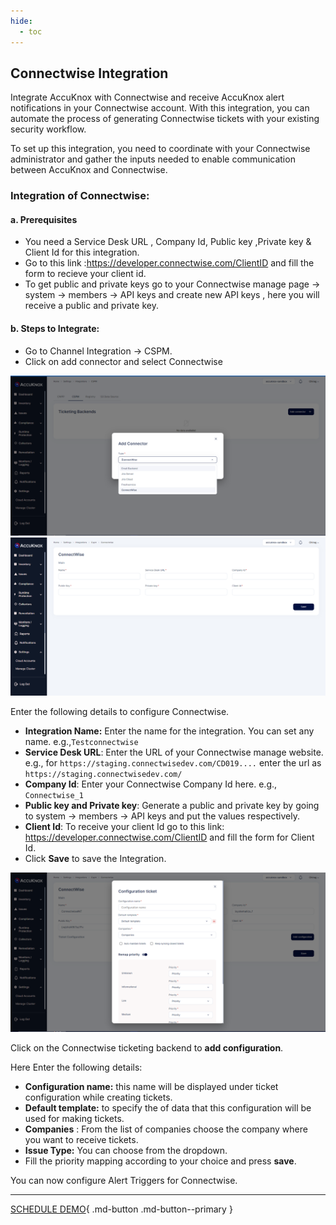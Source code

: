 ```yaml
---
hide:
  - toc
---
```


## Connectwise Integration

Integrate AccuKnox with Connectwise and receive AccuKnox alert notifications in your Connectwise account. With this integration, you can automate the process of generating Connectwise tickets with your existing security workflow.

To set up this integration, you need to coordinate with your Connectwise administrator and gather the inputs needed to enable communication between AccuKnox and Connectwise.

### Integration of Connectwise:
#### **a. Prerequisites**

+ You need a Service Desk URL , Company Id, Public key ,Private key & Client Id for this integration.
+ Go to this link :https://developer.connectwise.com/ClientID and fill the form to recieve your client id.
+ To get public and private keys go to your Connectwise manage page → system → members → API keys and create new API keys , here you will receive a public and private key.

#### **b. Steps to Integrate:**
+ Go to Channel Integration -> CSPM.
+ Click on add connector and select Connectwise

![](/integrations/images/connect1.png)
![](/integrations/images/connect2.png)

Enter the following details to configure Connectwise.

   + **Integration Name:** Enter the name for the integration. You can set any name. e.g.,```Testconnectwise```
   + **Service Desk URL**: Enter the URL of your Connectwise manage website. e.g., for ```https://staging.connectwisedev.com/CD019....```  enter the url as ```https://staging.connectwisedev.com/```
   + **Company Id**: Enter your Connectwise Company Id here. e.g., ```Connectwise_1```
   + **Public key and Private key**: Generate a public and private key by going to system → members → API keys and put the values respectively.
   + **Client Id**: To receive your client Id  go to this link:  https://developer.connectwise.com/ClientID and fill the form for Client Id.
   + Click **Save** to save the Integration.

![](/integrations/images/connect3.png)

Click on the Connectwise ticketing backend to **add configuration**.

Here Enter the following details:

   + **Configuration name:** this name will be displayed under ticket configuration while creating tickets.
   + **Default template:** to specify the of data that this configuration will be used for making tickets.
   + **Companies** : From the list of companies choose the company where you want to receive tickets.
   + **Issue Type:** You can choose from the dropdown.
   + Fill the priority mapping according to your choice and press **save**.


You can now configure Alert Triggers for Connectwise.

- - - 

[SCHEDULE DEMO](https://www.accuknox.com/contact-us){ .md-button .md-button--primary }
